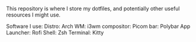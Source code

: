 This repository is where I store my dotfiles, and potentially other useful resources I might use.

Software I use:
Distro:         Arch
WM:             i3wm
compositor:     Picom
bar:            Polybar
App Launcher:   Rofi
Shell:          Zsh
Terminal:       Kitty
